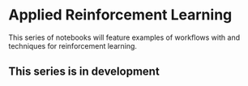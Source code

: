 # Applied Reinforcement Learning
This series of notebooks will feature examples of workflows with and techniques for reinforcement learning.

## This series is in development


